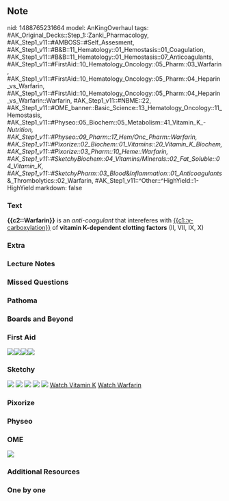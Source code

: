 ## Note
nid: 1488765231664
model: AnKingOverhaul
tags: #AK_Original_Decks::Step_1::Zanki_Pharmacology, #AK_Step1_v11::#AMBOSS::#Self_Assesment, #AK_Step1_v11::#B&B::11_Hematology::01_Hemostasis::01_Coagulation, #AK_Step1_v11::#B&B::11_Hematology::01_Hemostasis::07_Anticoagulants, #AK_Step1_v11::#FirstAid::10_Hematology_Oncology::05_Pharm::03_Warfarin, #AK_Step1_v11::#FirstAid::10_Hematology_Oncology::05_Pharm::04_Heparin_vs_Warfarin, #AK_Step1_v11::#FirstAid::10_Hematology_Oncology::05_Pharm::04_Heparin_vs_Warfarin::Warfarin, #AK_Step1_v11::#NBME::22, #AK_Step1_v11::#OME_banner::Basic_Science::13_Hematology_Oncology::11_Hemostasis, #AK_Step1_v11::#Physeo::05_Biochem::05_Metabolism::41_Vitamin_K_-_Nutrition, #AK_Step1_v11::#Physeo::09_Pharm::17_Hem/Onc_Pharm::Warfarin, #AK_Step1_v11::#Pixorize::02_Biochem::01_Vitamins::20_Vitamin_K_Biochem, #AK_Step1_v11::#Pixorize::03_Pharm::10_Heme::Warfarin, #AK_Step1_v11::#SketchyBiochem::04_Vitamins/Minerals::02_Fat_Soluble::04_Vitamin_K, #AK_Step1_v11::#SketchyPharm::03_Blood_&_Inflammation::01_Anticoagulants_&_Thrombolytics::02_Warfarin, #AK_Step1_v11::^Other::^HighYield::1-HighYield
markdown: false

### Text
<div>
  <b>{{c2::Warfarin}}</b> is an <i>anti-coagulant</i> that
  intereferes with <u>{{c1::γ-carboxylation}}</u> of <b>vitamin
  K-dependent clotting factors</b> (II, VII, IX, X)
</div>

### Extra


### Lecture Notes


### Missed Questions


### Pathoma


### Boards and Beyond


### First Aid
<img src="paste-381247066996739.jpg"><img src=
"paste-376818955714563.jpg"><img src=
"paste-382655816269827.jpg"><img src="paste-387345920557059.jpg">

### Sketchy
<img src="paste-4715874091011.jpg" class="resizer"> <img src=
"Screen%20Shot%202019-09-23%20at%209.06.37%20AM.png" class=
"resizer"> <img src="paste-4715874091011.jpg" class="resizer">
<img src="Screen%20Shot%202021-02-01%20at%2009.27.24.jpg">
<img src="Screen%20Shot%202021-02-01%20at%2009.27.43.jpg"> <a href=
"https://dashboard.sketchy.com/study/medical/courses/medical-biochemistry/units/medical-biochemistry-vitamins-minerals/videos/medical-biochemistry-vitamins-and-minerals-fat-soluble-vitamins-vitamin-k?utm_source=anki&utm_medium=partnership&utm_campaign=february_update&utm_content=medical">
Watch Vitamin K</a> <a href=
"https://dashboard.sketchy.com/study/medical/courses/medical-pharmacology/units/medical-pharmacology-blood-inflammation/videos/medical-pharmacology-blood-and-inflammation-anticoagulants-and-thrombolytics-warfarin?utm_source=anki&utm_medium=partnership&utm_campaign=february_update&utm_content=medical">
Watch Warfarin</a>

### Pixorize


### Physeo


### OME
<div class="ome-widget">
  <a href=
  "https://onlinemeded.org/spa/heme-onc/hemostasis/acquire?ref=anki">
  <img src="_OME_AnkiFlashcards_Lesson_4.png"></a>
</div>

### Additional Resources


### One by one

